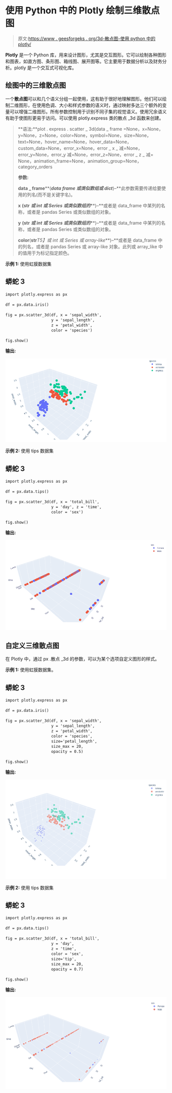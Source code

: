 # 使用 Python 中的 Plotly 绘制三维散点图

> 原文:[https://www . geesforgeks . org/3d-散点图-使用 python 中的 plotly/](https://www.geeksforgeeks.org/3d-scatter-plot-using-plotly-in-python/)

**Plotly** 是一个 Python 库，用来设计图形，尤其是交互图形。它可以绘制各种图形和图表，如直方图、条形图、箱线图、展开图等。它主要用于数据分析以及财务分析。plotly 是一个交互式可视化库。

## 绘图中的三维散点图

一个**散点图**可以和几个语义分组一起使用，这有助于很好地理解图形。他们可以绘制二维图形，在使用色调、大小和样式参数的语义时，通过映射多达三个额外的变量可以增强二维图形。所有参数控制用于识别不同子集的视觉语义。使用冗余语义有助于使图形更易于访问。可以使用 plotly.express 类的散点 _3d 函数来创建。

> **语法:**plot . express . scatter _ 3d(data _ frame =None，x=None，y=None，z=None，color=None，symbol=None，size=None，text=None，hover_name=None，hover_data=None，custom_data=None，error_x=None，error _ x _ 减=None，error_y=None，error_y 减=None，error_z=None，error _ z _ 减= None，animation_frame=None，animation_group=None，category_orders
> 
> **参数:**
> 
> **data _ frame****(*****data frame 或类似数组或 dict*****)–**此参数需要传递给要使用的列名(而不是关键字名)。
> 
> **x** **(str** ***或 int 或 Series 或类似数组的*****)–**或者是 data_frame 中某列的名称，或者是 pandas Series 或类似数组的对象。
> 
> **y** **(str** ***或 int 或 Series 或类似数组的*****)–**或者是 data_frame 中某列的名称，或者是 pandas Series 或类似数组的对象。
> 
> **color**(**str***T5】或 int 或 Series 或 array-like***)–**或者是 data_frame 中的列名，或者是 pandas Series 或 array-like 对象。此列或 array_like 中的值用于为标记指定颜色。

**示例 1:** 使用虹膜数据集

## 蟒蛇 3

```
import plotly.express as px

df = px.data.iris()

fig = px.scatter_3d(df, x = 'sepal_width', 
                    y = 'sepal_length', 
                    z = 'petal_width',
                    color = 'species')

fig.show()
```

**输出:**

![](img/9188e7bc8995f48b2a3451c788ebe3c4.png)

**示例 2:** 使用 tips 数据集

## 蟒蛇 3

```
import plotly.express as px

df = px.data.tips()

fig = px.scatter_3d(df, x = 'total_bill', 
                    y = 'day', z = 'time',
                    color = 'sex')

fig.show()
```

**输出:**

![](img/b9e76488be6fa1458cf59a08f271da4a.png)

## 自定义三维散点图

在 Plotly 中，通过 px .散点 _3d 的参数，可以为某个选项自定义图形的样式。

**示例 1:** 使用虹膜数据集。

## 蟒蛇 3

```
import plotly.express as px

df = px.data.iris()

fig = px.scatter_3d(df, x = 'sepal_width', 
                    y = 'sepal_length', 
                    z = 'petal_width',
                    color = 'species', 
                    size='petal_length',
                    size_max = 20, 
                    opacity = 0.5)

fig.show()
```

**输出:**

![](img/503d5ffe00af19ad34ee43c59b2148b4.png)

**示例 2:** 使用 tips 数据集

## 蟒蛇 3

```
import plotly.express as px

df = px.data.tips()

fig = px.scatter_3d(df, x = 'total_bill', 
                    y = 'day', 
                    z = 'time',
                    color = 'sex', 
                    size='tip',
                    size_max = 20,
                    opacity = 0.7)

fig.show()
```

**输出:**

![](img/64bd956557ef79f6c4da78c1f3931c1a.png)